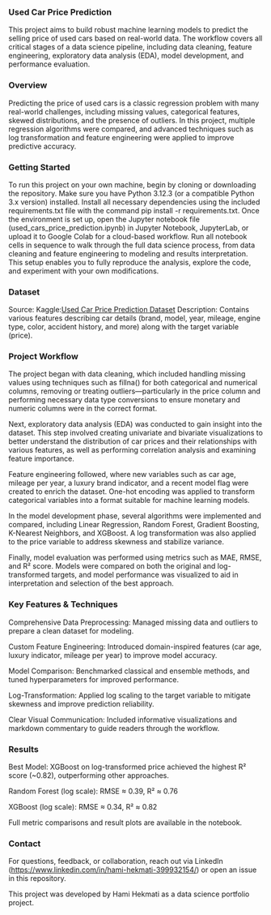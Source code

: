 ### Used Car Price Prediction

This project aims to build robust machine learning models to predict the selling price of used cars based on real-world data. The workflow covers all critical stages of a data science pipeline, including data cleaning, feature engineering, exploratory data analysis (EDA), model development, and performance evaluation.

### Overview

Predicting the price of used cars is a classic regression problem with many real-world challenges, including missing values, categorical features, skewed distributions, and the presence of outliers. In this project, multiple regression algorithms were compared, and advanced techniques such as log transformation and feature engineering were applied to improve predictive accuracy.

### Getting Started
To run this project on your own machine, begin by cloning or downloading the repository. Make sure you have Python 3.12.3 (or a compatible Python 3.x version) installed. Install all necessary dependencies using the included requirements.txt file with the command pip install -r requirements.txt. Once the environment is set up, open the Jupyter notebook file (used_cars_price_prediction.ipynb) in Jupyter Notebook, JupyterLab, or upload it to Google Colab for a cloud-based workflow. Run all notebook cells in sequence to walk through the full data science process, from data cleaning and feature engineering to modeling and results interpretation. This setup enables you to fully reproduce the analysis, explore the code, and experiment with your own modifications.

### Dataset

Source: Kaggle:[Used Car Price Prediction Dataset](https://www.kaggle.com/datasets/taeefnajib/used-car-price-prediction-dataset/data)
Description: Contains various features describing car details (brand, model, year, mileage, engine type, color, accident history, and more) along with the target variable (price).

### Project Workflow

The project began with data cleaning, which included handling missing values using techniques such as fillna() for both categorical and numerical columns, removing or treating outliers—particularly in the price column and performing necessary data type conversions to ensure monetary and numeric columns were in the correct format.

Next, exploratory data analysis (EDA) was conducted to gain insight into the dataset. This step involved creating univariate and bivariate visualizations to better understand the distribution of car prices and their relationships with various features, as well as performing correlation analysis and examining feature importance.

Feature engineering followed, where new variables such as car age, mileage per year, a luxury brand indicator, and a recent model flag were created to enrich the dataset. One-hot encoding was applied to transform categorical variables into a format suitable for machine learning models.

In the model development phase, several algorithms were implemented and compared, including Linear Regression, Random Forest, Gradient Boosting, K-Nearest Neighbors, and XGBoost. A log transformation was also applied to the price variable to address skewness and stabilize variance.

Finally, model evaluation was performed using metrics such as MAE, RMSE, and R² score. Models were compared on both the original and log-transformed targets, and model performance was visualized to aid in interpretation and selection of the best approach.

### Key Features & Techniques

Comprehensive Data Preprocessing:
Managed missing data and outliers to prepare a clean dataset for modeling.

Custom Feature Engineering:
Introduced domain-inspired features (car age, luxury indicator, mileage per year) to improve model accuracy.

Model Comparison:
Benchmarked classical and ensemble methods, and tuned hyperparameters for improved performance.

Log-Transformation:
Applied log scaling to the target variable to mitigate skewness and improve prediction reliability.

Clear Visual Communication:
Included informative visualizations and markdown commentary to guide readers through the workflow.

### Results

Best Model:
XGBoost on log-transformed price achieved the highest R² score (~0.82), outperforming other approaches.

Random Forest (log scale):
RMSE ≈ 0.39, R² ≈ 0.76

XGBoost (log scale):
RMSE ≈ 0.34, R² ≈ 0.82

Full metric comparisons and result plots are available in the notebook.


### Contact

For questions, feedback, or collaboration, reach out via LinkedIn (https://www.linkedin.com/in/hami-hekmati-399932154/) or open an issue in this repository.

This project was developed by Hami Hekmati as a data science portfolio project.
